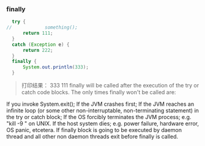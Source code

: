 ### finally
```java
  try {
//            something();
      return 111;
  }
  catch (Exception e) {
      return 222;
  }
  finally {
      System.out.println(333);
  }
```
>打印结果：
333
111
>finally will be called after the execution of the try or catch code blocks.
The only times finally won't be called are:

If you invoke System.exit();
If the JVM crashes first;
If the JVM reaches an infinite loop (or some other non-interruptable, non-terminating statement) in the try or catch block;
If the OS forcibly terminates the JVM process; e.g. "kill -9 " on UNIX.
If the host system dies; e.g. power failure, hardware error, OS panic, etcetera.
If finally block is going to be executed by daemon thread and all other non daemon threads exit before finally is called.
